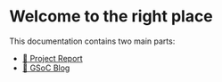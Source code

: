 # Welcome to the right place

This documentation contains two main parts:

- [📑 Project Report](report.md)
- [📝 GSoC Blog](blog.md)